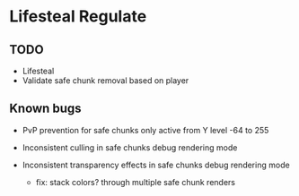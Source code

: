 # Lifesteal Regulate


## TODO
* Lifesteal
* Validate safe chunk removal based on player

## Known bugs
* PvP prevention for safe chunks only active from Y level -64 to 255


* Inconsistent culling in safe chunks debug rendering mode
* Inconsistent transparency effects in safe chunks debug rendering mode
  * fix: stack colors? through multiple safe chunk renders